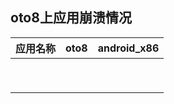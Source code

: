 ## oto8上应用崩溃情况

|应用名称|oto8|android_x86|
|-----|-----|-----|
||||
||||
||||
||||
||||
||||
||||
||||
||||
